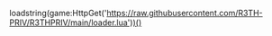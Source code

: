 
loadstring(game:HttpGet('https://raw.githubusercontent.com/R3TH-PRIV/R3THPRIV/main/loader.lua'))()

